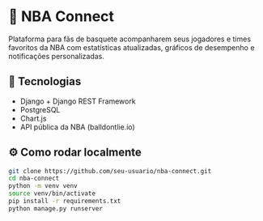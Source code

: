 # 🏀 NBA Connect
Plataforma para fãs de basquete acompanharem seus jogadores e times favoritos da NBA com estatísticas atualizadas, gráficos de desempenho e notificações personalizadas.

## 🚀 Tecnologias
- Django + Django REST Framework
- PostgreSQL
- Chart.js
- API pública da NBA (balldontlie.io)

## ⚙️ Como rodar localmente

```bash
git clone https://github.com/seu-usuario/nba-connect.git
cd nba-connect
python -m venv venv
source venv/bin/activate
pip install -r requirements.txt
python manage.py runserver
```
